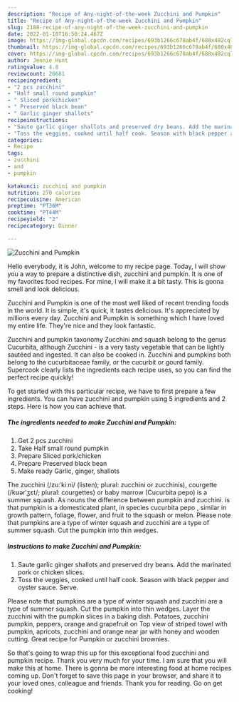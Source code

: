 ```yaml
---
description: "Recipe of Any-night-of-the-week Zucchini and Pumpkin"
title: "Recipe of Any-night-of-the-week Zucchini and Pumpkin"
slug: 2188-recipe-of-any-night-of-the-week-zucchini-and-pumpkin
date: 2022-01-10T16:50:24.467Z
image: https://img-global.cpcdn.com/recipes/693b1266c678ab4f/680x482cq70/zucchini-and-pumpkin-recipe-main-photo.jpg
thumbnail: https://img-global.cpcdn.com/recipes/693b1266c678ab4f/680x482cq70/zucchini-and-pumpkin-recipe-main-photo.jpg
cover: https://img-global.cpcdn.com/recipes/693b1266c678ab4f/680x482cq70/zucchini-and-pumpkin-recipe-main-photo.jpg
author: Jennie Hunt
ratingvalue: 4.8
reviewcount: 26681
recipeingredient:
- "2 pcs zucchini"
- "Half small round pumpkin"
- " Sliced porkchicken"
- " Preserved black bean"
- " Garlic ginger shallots"
recipeinstructions:
- "Saute garlic ginger shallots and preserved dry beans. Add the marinated pork or chicken slices."
- "Toss the veggies, cooked until half cook. Season with black pepper and oyster sauce. Serve."
categories:
- Recipe
tags:
- zucchini
- and
- pumpkin

katakunci: zucchini and pumpkin 
nutrition: 270 calories
recipecuisine: American
preptime: "PT36M"
cooktime: "PT44M"
recipeyield: "2"
recipecategory: Dinner

---
```



![Zucchini and Pumpkin](https://img-global.cpcdn.com/recipes/693b1266c678ab4f/680x482cq70/zucchini-and-pumpkin-recipe-main-photo.jpg)

Hello everybody, it is John, welcome to my recipe page. Today, I will show you a way to prepare a distinctive dish, zucchini and pumpkin. It is one of my favorites food recipes. For mine, I will make it a bit tasty. This is gonna smell and look delicious.

Zucchini and Pumpkin is one of the most well liked of recent trending foods in the world. It is simple, it's quick, it tastes delicious. It's appreciated by millions every day. Zucchini and Pumpkin is something which I have loved my entire life. They're nice and they look fantastic.

Zucchini and pumpkin taxonomy Zucchini and squash belong to the genus Cucurbita, although Zucchini - is a very tasty vegetable that can be lightly sautéed and ingested. It can also be cooked in. Zucchini and pumpkins both belong to the cucurbitaceae family, or the cucurbit or gourd family. Supercook clearly lists the ingredients each recipe uses, so you can find the perfect recipe quickly!


To get started with this particular recipe, we have to first prepare a few ingredients. You can have zucchini and pumpkin using 5 ingredients and 2 steps. Here is how you can achieve that.

<!--inarticleads1-->

##### The ingredients needed to make Zucchini and Pumpkin:

1. Get 2 pcs zucchini
1. Take Half small round pumpkin
1. Prepare  Sliced pork/chicken
1. Prepare  Preserved black bean
1. Make ready  Garlic, ginger, shallots


The zucchini (/zuːˈkiːni/ (listen); plural: zucchini or zucchinis), courgette (/kʊərˈʒɛt/; plural: courgettes) or baby marrow (Cucurbita pepo) is a summer squash. As nouns the difference between pumpkin and zucchini. is that pumpkin is a domesticated plant, in species cucurbita pepo , similar in growth pattern, foliage, flower, and fruit to the squash or melon. Please note that pumpkins are a type of winter squash and zucchini are a type of summer squash. Cut the pumpkin into thin wedges. 

<!--inarticleads2-->

##### Instructions to make Zucchini and Pumpkin:

1. Saute garlic ginger shallots and preserved dry beans. Add the marinated pork or chicken slices.
1. Toss the veggies, cooked until half cook. Season with black pepper and oyster sauce. Serve.


Please note that pumpkins are a type of winter squash and zucchini are a type of summer squash. Cut the pumpkin into thin wedges. Layer the zucchini with the pumpkin slices in a baking dish. Potatoes, zucchini pumpkin, peppers, orange and grapefruit on Top view of striped towel with pumpkin, apricots, zucchini and orange near jar with honey and wooden cutting. Great recipe for Pumpkin or zucchini brownies. 

So that's going to wrap this up for this exceptional food zucchini and pumpkin recipe. Thank you very much for your time. I am sure that you will make this at home. There is gonna be more interesting food at home recipes coming up. Don't forget to save this page in your browser, and share it to your loved ones, colleague and friends. Thank you for reading. Go on get cooking!
